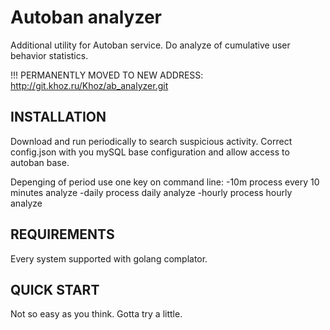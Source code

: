 # Autoban analyzer
Additional utility for Autoban service. Do analyze of cumulative user behavior statistics. 

!!! PERMANENTLY MOVED TO NEW ADDRESS: http://git.khoz.ru/Khoz/ab_analyzer.git

INSTALLATION
------------

Download and run periodically to search suspicious activity. Correct config.json with you mySQL base configuration and allow access to autoban base.

Depenging of period use one key on command line:
  -10m
    	process every 10 minutes analyze
  -daily
    	process daily analyze
  -hourly
    	process hourly analyze


REQUIREMENTS
------------

Every system supported with golang complator.


QUICK START
-----------

Not so easy as you think. Gotta try a little.